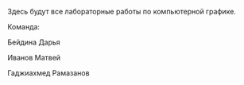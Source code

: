 Здесь будут все лабораторные работы по компьютерной графике.

Команда:  

Бейдина Дарья  

Иванов Матвей  

Гаджиахмед Рамазанов  

